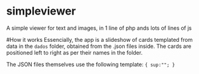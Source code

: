 simpleviewer
============

A simple viewer for text and images, in 1 line of php ands lots of lines of js

#How it works
Essencially, the app is a slideshow of cards templated from data in the `dados` folder, obtained from the .json files inside.
The cards are positioned left to right as per their names in the folder.

The JSON files themselves use the following template:
`
{
  sup:"";
}
`
